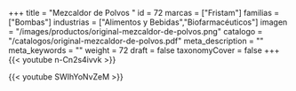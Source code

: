 +++
title = "Mezcaldor de Polvos "
id = 72
marcas = ["Fristam"]
familias = ["Bombas"]
industrias = ["Alimentos y Bebidas","Biofarmacéuticos"]
imagen = "/images/productos/original-mezcaldor-de-polvos.png"
catalogo = "/catalogos/original-mezcaldor-de-polvos.pdf"
meta_description = ""
meta_keywords = ""
weight = 72
draft = false
taxonomyCover = false
+++
{{< youtube n-Cn2s4ivvk >}}

{{< youtube SWIhYoNvZeM >}}